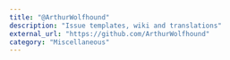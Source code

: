 ```yaml
---
title: "@ArthurWolfhound"
description: "Issue templates, wiki and translations"
external_url: "https://github.com/ArthurWolfhound"
category: "Miscellaneous"
---
```

